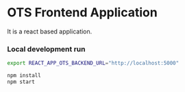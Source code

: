 # OTS Frontend Application

It is a react based application.

### Local development run
```bash
export REACT_APP_OTS_BACKEND_URL="http://localhost:5000"

npm install
npm start
```